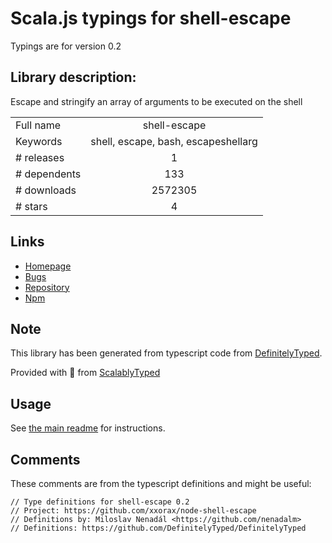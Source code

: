 
# Scala.js typings for shell-escape

Typings are for version 0.2

## Library description:
Escape and stringify an array of arguments to be executed on the shell

|                    |                 |
| ------------------ | :-------------: |
| Full name          | shell-escape |
| Keywords           | shell, escape, bash, escapeshellarg |
| # releases         | 1 |
| # dependents       | 133 |
| # downloads        | 2572305 |
| # stars            | 4 |

## Links
- [Homepage](https://github.com/xxorax/node-shell-escape)
- [Bugs](https://github.com/xxorax/node-shell-escape/issues)
- [Repository](https://github.com/xxorax/node-shell-escape)
- [Npm](https://www.npmjs.com/package/shell-escape)
    


## Note
This library has been generated from typescript code from [DefinitelyTyped](https://definitelytyped.org).

Provided with :purple_heart: from [ScalablyTyped](https://github.com/oyvindberg/ScalablyTyped)

## Usage
See [the main readme](../../readme.md) for instructions.

## Comments

These comments are from the typescript definitions and might be useful:
```
// Type definitions for shell-escape 0.2
// Project: https://github.com/xxorax/node-shell-escape
// Definitions by: Miloslav Nenadál <https://github.com/nenadalm>
// Definitions: https://github.com/DefinitelyTyped/DefinitelyTyped

```

